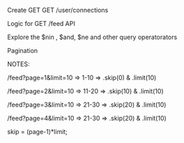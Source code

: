 Create GET GET /user/connections

Logic for GET /feed API

Explore the $nin , $and, $ne and other query operatorators

Pagination

NOTES:

/feed?page=1&limit=10 => 1-10 => .skip(0) & .limit(10)

/feed?page=2&limit=10 => 11-20 => .skip(10) & .limit(10)

/feed?page=3&limit=10 => 21-30 => .skip(20) & .limit(10)

/feed?page=4&limit=10 => 21-30 => .skip(20) & .limit(10)

skip = (page-1)*limit;
 


